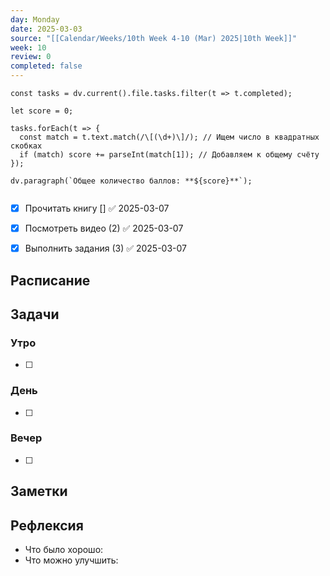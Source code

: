 ```yaml
---
day: Monday
date: 2025-03-03
source: "[[Calendar/Weeks/10th Week 4-10 (Mar) 2025|10th Week]]"
week: 10
review: 0
completed: false
---
```


```dataviewjs
const tasks = dv.current().file.tasks.filter(t => t.completed);

let score = 0;

tasks.forEach(t => {
  const match = t.text.match(/\[(\d+)\]/); // Ищем число в квадратных скобках
  if (match) score += parseInt(match[1]); // Добавляем к общему счёту
});

dv.paragraph(`Общее количество баллов: **${score}**`);


```

- [x] Прочитать книгу [] ✅ 2025-03-07
- [x] Посмотреть видео (2) ✅ 2025-03-07
- [x] Выполнить задания  (3) ✅ 2025-03-07



## Расписание

## Задачи

### Утро

- [ ]

### День

- [ ]

### Вечер

- [ ]

## Заметки

## Рефлексия

- Что было хорошо:
- Что можно улучшить: